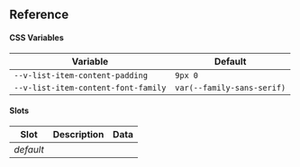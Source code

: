 ## Reference

#### CSS Variables

| Variable                            | Default                    |
| ----------------------------------- | -------------------------- |
| `--v-list-item-content-padding`     | `9px 0`                    |
| `--v-list-item-content-font-family` | `var(--family-sans-serif)` |

#### Slots

| Slot      | Description | Data |
| --------- | ----------- | ---- |
| _default_ |             |      |
